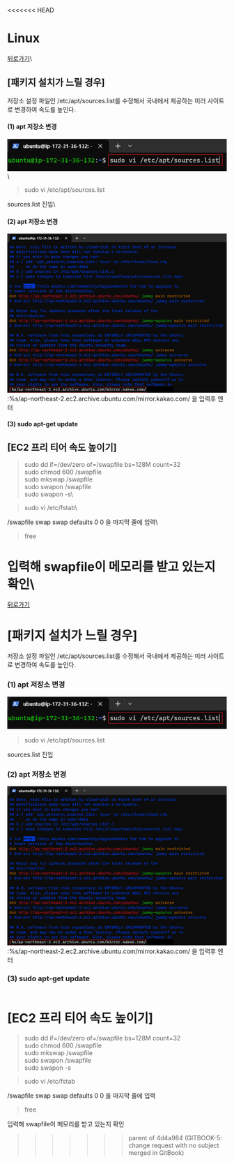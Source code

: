 <<<<<<< HEAD
# Linux

[뒤로가기](../../)\


## \[패키지 설치가 느릴 경우]

저장소 설정 파일인 /etc/apt/sources.list를 수정해서 국내에서 제공하는 미러 사이트로 변경하여 속도를 높인다.

#### (1) apt 저장소 변경 

![img](../Img/mirror1.png)\


> sudo vi /etc/apt/sources.list

sources.list 진입\


#### (2) apt 저장소 변경 

![img](../Img/mirror2.png)\
:%s/ap-northeast-2.ec2.archive.ubuntu.com/mirror.kakao.com/ 을 입력후 엔터

#### (3) sudo apt-get update  

## \[EC2 프리 티어 속도 높이기]

> sudo dd if=/dev/zero of=/swapfile bs=128M count=32\
> sudo chmod 600 /swapfile\
> sudo mkswap /swapfile\
> sudo swapon /swapfile\
> sudo swapon -s\
>

> sudo vi /etc/fstab\
>

/swapfile swap swap defaults 0 0 을 마지막 줄에 입력\


> free

입력해 swapfile이 메모리를 받고 있는지 확인\
=======
[뒤로가기](../../README.md)<br>

# [패키지 설치가 느릴 경우]

저장소 설정 파일인 /etc/apt/sources.list를 수정해서
국내에서 제공하는 미러 사이트로 변경하여 속도를 높인다.

### (1) apt 저장소 변경<br>

![img](../Img/mirror1.png)<br>

> sudo vi /etc/apt/sources.list

sources.list 진입<br>

### (2) apt 저장소 변경<br>

![img](../Img/mirror2.png)<br>
:%s/ap-northeast-2.ec2.archive.ubuntu.com/mirror.kakao.com/ 을 입력후 엔터

### (3) sudo apt-get update<br><br>

# [EC2 프리 티어 속도 높이기]

> sudo dd if=/dev/zero of=/swapfile bs=128M count=32<br>
> sudo chmod 600 /swapfile<br>
> sudo mkswap /swapfile<br>
> sudo swapon /swapfile<br>
> sudo swapon -s<br>

> sudo vi /etc/fstab <br>

/swapfile swap swap defaults 0 0 을 마지막 줄에 입력<br>

> free

입력해 swapfile이 메모리를 받고 있는지 확인<br>
>>>>>>> parent of 4d4a984 (GITBOOK-5: change request with no subject merged in GitBook)
